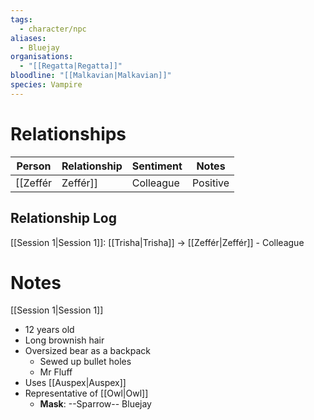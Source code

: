 ```yaml
---
tags:
  - character/npc
aliases:
  - Bluejay
organisations:
  - "[[Regatta|Regatta]]"
bloodline: "[[Malkavian|Malkavian]]"
species: Vampire
---
```

# Relationships
| Person     | Relationship | Sentiment | Notes |
| ---------- | ------------ | --------- | ----- |
| [[Zeffér|Zeffér]] | Colleague    | Positive  |       |
## Relationship Log
[[Session 1|Session 1]]: [[Trisha|Trisha]] -> [[Zeffér|Zeffér]] - Colleague

# Notes
[[Session 1|Session 1]]
- 12 years old
- Long brownish hair
- Oversized bear as a backpack
	- Sewed up bullet holes
	- Mr Fluff
- Uses [[Auspex|Auspex]]
- Representative of [[Owl|Owl]]
	- **Mask**: --Sparrow-- Bluejay



